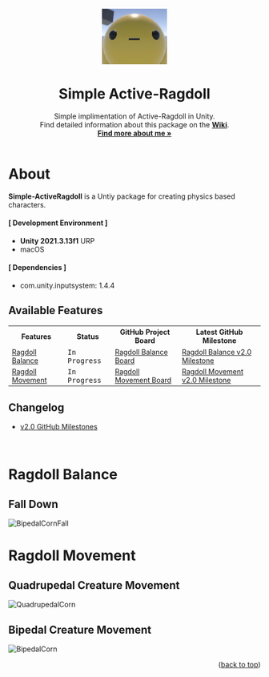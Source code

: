 <div id="top"></div>

<br />

<!-- PROJECT LOGO -->
<div align="center">
  <img src="Assets/ProjectInfo/Icons/CornLogo2.png" alt="Logo" width="130">
  <h1 align="center">Simple Active-Ragdoll</h1>
  <p align="center">
    Simple implimentation of Active-Ragdoll in Unity.<br />
    Find detailed information about this package on the <a href="https://github.com/hyunwookimbob/Simple-ActiveRagdoll/wiki"><strong>Wiki</strong></a>.
    <br />
    <a href="https://colliecollie.netlify.app"><strong>Find more about me »</strong></a>
    <br />
    <br />
  </p>
</div>

# About
**Simple-ActiveRagdoll** is a Untiy package for creating physics based characters.

#### [ Development Environment ]
- **Unity 2021.3.13f1** URP
- macOS

#### [ Dependencies ]
- com.unity.inputsystem: 1.4.4

## Available Features
<table>
<tr>
<th>Features</th>
<th>Status</th>
<th>GitHub Project Board</th>
<th>Latest GitHub Milestone</th>
</tr>

<tr>
<td><a href="https://github.com/hyunwookimbob/Simple-ActiveRagdoll/wiki/Ragdoll-Balance">Ragdoll Balance</a></td>
<td><kbd>In Progress</kbd></td>
<td><a href="https://github.com/users/hyunwookimbob/projects/2/views/6?filterQuery=repo%3A%22hyunwookimbob%2FSimple-ActiveRagdoll%22++label%3A%22Ragdoll+Balance%22">Ragdoll Balance Board</a></td>
<td><a href="https://github.com/hyunwookimbob/Simple-ActiveRagdoll/issues?q=milestone%3Av2.0+is%3Aclosed+label%3A%22Ragdoll+Balance%22">Ragdoll Balance v2.0 Milestone</a></td>
</tr>

<tr>
<td><a href="https://github.com/hyunwookimbob/Simple-ActiveRagdoll/wiki/Ragdoll-Movement">Ragdoll Movement</a></td>
<td><kbd>In Progress</kbd></td>
<td><a href="https://github.com/users/hyunwookimbob/projects/2/views/6?filterQuery=repo%3A%22hyunwookimbob%2FSimple-ActiveRagdoll%22++label%3A%22Ragdoll+Movement%22">Ragdoll Movement Board</a></td>
<td><a href="https://github.com/hyunwookimbob/Simple-ActiveRagdoll/issues?q=milestone%3Av2.0+is%3Aclosed+label%3A%22Ragdoll+Movement%22+">Ragdoll Movement v2.0 Milestone</a></td>
</tr>

</table>

## Changelog
- [v2.0 GitHub Milestones](https://github.com/hyunwookimbob/Simple-ActiveRagdoll/milestone/1?closed=1)

<br />

# Ragdoll Balance

## Fall Down

![BipedalCornFall](https://user-images.githubusercontent.com/32338791/152670538-92fca0ed-a1ef-4904-b619-4e8b36f57c7f.gif)

# Ragdoll Movement

## Quadrupedal Creature Movement
![QuadrupedalCorn](https://user-images.githubusercontent.com/32338791/152670547-573b6c97-3a3d-4679-a38f-9637e114dc54.gif)

## Bipedal Creature Movement
![BipedalCorn](https://user-images.githubusercontent.com/32338791/152670545-02391013-e3e1-4e0a-8cb1-8dc76ea73b30.gif)

<p align="right">(<a href="#top">back to top</a>)</p>
<br />
